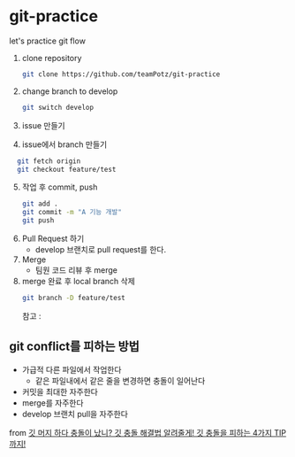 # git-practice

let's practice git flow

1. clone repository

   ```bash
   git clone https://github.com/teamPotz/git-practice
   ```

2. change branch to develop

   ```bash
   git switch develop
   ```

3. issue 만들기
4. issue에서 branch 만들기

```bash
  git fetch origin
  git checkout feature/test
```

5. 작업 후 commit, push
   ```bash
   git add .
   git commit -m "A 기능 개발"
   git push
   ```
6. Pull Request 하기
   - develop 브랜치로 pull request를 한다.
7. Merge
   - 팀원 코드 리뷰 후 merge
8. merge 완료 후 local branch 삭제
   ```bash
   git branch -D feature/test
   ```
   참고 :

## git conflict를 피하는 방법

- 가급적 다른 파일에서 작업한다
  - 같은 파일내에서 같은 줄을 변경하면 충돌이 일어난다
- 커밋을 최대한 자주한다
- merge를 자주한다
- develop 브랜치 pull을 자주한다

from [깃 머지 하다 충돌이 났니? 깃 충돌 해결법 알려줄게! 깃 충돌을 피하는 4가지 TIP 까지!
](https://youtu.be/PGQIJE4tHAs?t=936)
